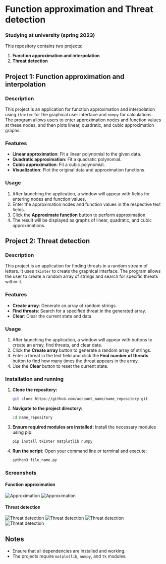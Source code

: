 # Function approximation and Threat detection
### Studying at university (spring 2023)

This repository contains two projects:

1. **Function approximation and interpolation**
2. **Threat detection**

## Project 1: Function approximation and interpolation

### Description

This project is an application for function approximation and interpolation using `tkinter` for the graphical user interface and `numpy` for calculations. The program allows users to enter approximation nodes and function values at these nodes, and then plots linear, quadratic, and cubic approximation graphs.

### Features

- **Linear approximation**: Fit a linear polynomial to the given data.
- **Quadratic approximation**: Fit a quadratic polynomial.
- **Cubic approximation**: Fit a cubic polynomial.
- **Visualization**: Plot the original data and approximation functions.

### Usage

1. After launching the application, a window will appear with fields for entering nodes and function values.
2. Enter the approximation nodes and function values in the respective text fields.
3. Click the **Approximate function** button to perform approximation.
4. The result will be displayed as graphs of linear, quadratic, and cubic approximations.

## Project 2: Threat detection

### Description

This project is an application for finding threats in a random stream of letters. It uses `tkinter` to create the graphical interface. The program allows the user to create a random array of strings and search for specific threats within it.

### Features

- **Create array**: Generate an array of random strings.
- **Find threats**: Search for a specified threat in the generated array.
- **Clear**: Clear the current state and data.

### Usage

1. After launching the application, a window will appear with buttons to create an array, find threats, and clear data.
2. Click the **Create array** button to generate a random array of strings.
3. Enter a threat in the text field and click the **Find number of threats** button to find how many times the threat appears in the array.
4. Use the **Clear** button to reset the current state.

### Installation and running

1. **Clone the repository:**
    ```bash
    git clone https://github.com/account_name/name_repository.git
    ```

2. **Navigate to the project directory:**
    ```bash
    cd name_repository
    ```

3. **Ensure required modules are installed:**
    Install the necessary modules using pip:
    ```bash
    pip install tkinter matplotlib numpy
    ```

4. **Run the script:**
    Open your command line or terminal and execute:
    ```bash
    python3 file_name.py
    ```


### Screenshots

#### Function approximation 
![Approximation](./materials/photo_2024-08-17_19-11-36.jpg)
![Approximation](./materials/photo_2024-08-17_19-13-25.jpg)

#### Threat detection
![Threat detection](./materials/photo_2024-08-17_19-11-39.jpg)
![Threat detection](./materials/photo_2024-08-17_19-11-42.jpg)
![Threat detection](./materials/photo_2024-08-17_19-11-45.jpg)
![Threat detection](./materials/photo_2024-08-17_19-11-48.jpg)

## Notes

- Ensure that all dependencies are installed and working.
- The projects require `matplotlib`, `numpy`, and `tk` modules.

